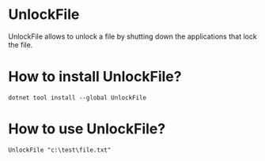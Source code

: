 # UnlockFile

UnlockFile allows to unlock a file by shutting down the applications that lock the file.

# How to install UnlockFile?

````
dotnet tool install --global UnlockFile
````

# How to use UnlockFile?

````
UnlockFile "c:\test\file.txt"
````
